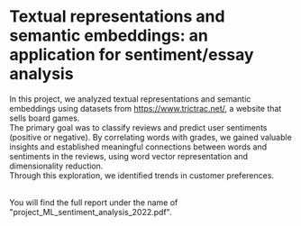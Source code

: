 # Textual representations and semantic embeddings: an application for sentiment/essay analysis

In this project, we analyzed textual representations and semantic embeddings using datasets from https://www.trictrac.net/, a website that sells board games. <br>
The primary goal was to classify reviews and predict user sentiments (positive or negative). By correlating words with grades, we gained valuable insights and established meaningful connections between words and sentiments in the reviews, using word vector representation and dimensionality reduction. <br>
Through this exploration, we identified trends in customer preferences. <br><br>

You will find the full report under the name of "project_ML_sentiment_analysis_2022.pdf".

